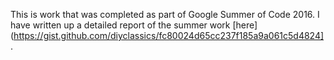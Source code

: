 This is work that was completed as part of Google Summer of Code 2016. I have written up a detailed report of the summer work [here](https://gist.github.com/diyclassics/fc80024d65cc237f185a9a061c5d4824].